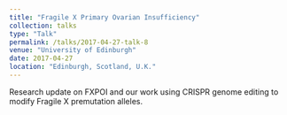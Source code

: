 ```yaml
---
title: "Fragile X Primary Ovarian Insufficiency"
collection: talks
type: "Talk"
permalink: /talks/2017-04-27-talk-8
venue: "University of Edinburgh"
date: 2017-04-27
location: "Edinburgh, Scotland, U.K."
---
```


Research update on FXPOI and our work using CRISPR genome editing to modify Fragile X premutation alleles.
